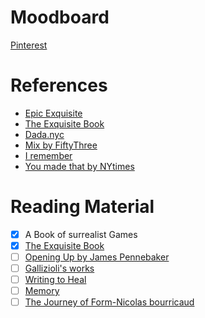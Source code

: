 # Moodboard
[Pinterest](https://www.pinterest.com/woonyung/thesis-inspirations/)

# References
- [Epic Exquisite](http://www.epicexquisitecorpse.com/)
- [The Exquisite Book](http://www.amazon.com/Exquisite-Book-Artists-Play-Collaborative/dp/0811870901/ref=sr_1_1?ie=UTF8&qid=1423863511&sr=8-1&keywords=The+exquisite+Book)
- [Dada.nyc](https://dada.nyc/)
- [Mix by FiftyThree](https://mix.fiftythree.com/)
- [I remember](http://i-remember.fr/en)
- [You made that by NYtimes](http://www.nytimes.com/interactive/magazine/you-made-it.html?_r=0)


# Reading Material
- [x] A Book of surrealist Games
- [x] [The Exquisite Book](http://www.amazon.com/Exquisite-Book-Artists-Play-Collaborative/dp/0811870901/ref=sr_1_1?ie=UTF8&qid=1423863511&sr=8-1&keywords=The+exquisite+Book)
- [ ] [Opening Up by James Pennebaker](http://www.google.com/books?id=F3gF8OoKydQC)
- [ ] [Gallizioli's works]()
- [ ] [Writing to Heal](https://www.utexas.edu/features/2005/writing/)
- [ ] [Memory](http://mitpress.mit.edu/books/memory-0)
- [ ] [The Journey of Form-Nicolas bourricaud]()